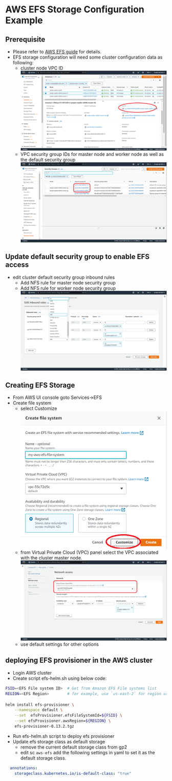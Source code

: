 # AWS EFS Storage Configuration Example

## Prerequisite

- Please refer to [AWS EFS guide](https://docs.aws.amazon.com/efs/latest/ug/getting-started.html) for details.
- EFS storage configuration will need some cluster configuration data as following:
  - cluster node VPC ID
  ![](images/aws-efs-get-vpc-id.png)
  - VPC security group IDs for master node and worker node as well as the default security group
  ![](images/aws-efs-get-security-group-ids.png)
## Update default security group to enable EFS access
- edit cluster default security group inbound rules
  - Add NFS rule for master node security group
  - Add NFS rule for worker node security group
  ![](images/aws-efs-edit-sg-add-inbound-nfs-rules.png)
## Creating EFS Storage
- From AWS UI console goto Services->EFS
- Create file system
  - select Customize
  ![](images/aws-efs-create-efs-customize.png)
  - from Virtual Private Cloud (VPC) panel select the VPC associated with the cluster master node.
  ![](images/aws-efs-create-efs-select-vpc.png)
  - use default settings for other options

## deploying EFS provisioner in the AWS cluster
- Login AWS cluster
- Create script efs-helm.sh using below code:  
```bash
FSID=<EFS File system ID>  # Get from Amazon EFS File systems list
REGION=<EFS Region>        # for example, use `us-east-2` for region us-east-2a/b/c

helm install efs-provisioner \
    --namespace default \
    --set  efsProvisioner.efsFileSystemId=${FSID} \
    --set efsProvisioner.awsRegion=${REGION} \
    efs-provisioner-0.13.2.tgz
```
- Run efs-helm.sh script to deploy efs provisioner
- Update efs storage class as default storage
  - remove the current default storage class from gp2
  - edit sc `aws-efs` add the following settings in yaml to set it as the default storage class.
```yaml
  annotations:
    storageclass.kubernetes.io/is-default-class: "true"
```
